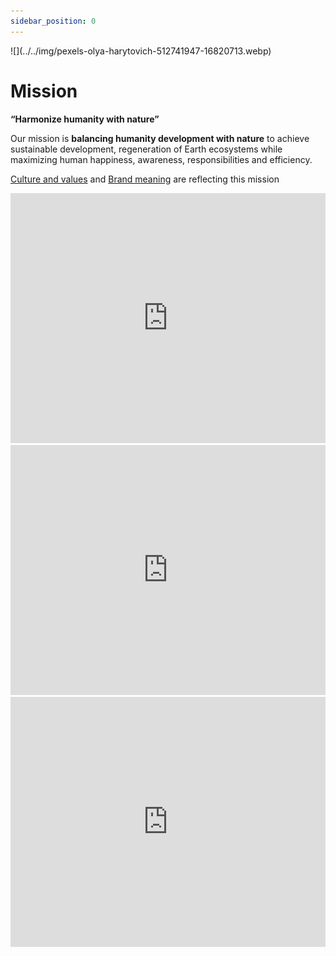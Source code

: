 ```yaml
---
sidebar_position: 0
---
```


<div style={{ height:150, overflow:"hidden", verticalAlign:"middle", marginBottom:10, borderRadius:5 }}><div style={{ marginTop: "-40%" }}>
![](../../img/pexels-olya-harytovich-512741947-16820713.webp)
</div></div>

# Mission

**“Harmonize humanity with nature”**

Our mission is **balancing humanity development with nature** to achieve sustainable development, regeneration of Earth ecosystems while maximizing human happiness, awareness, responsibilities and efficiency.

[Culture and values](../company/Culture%20and%20values.md) and [Brand meaning](Brand%20meaning.md) are reflecting this mission


<iframe width="100%" height="400" src="https://www.youtube.com/embed/GibiNy4d4gc" title="Carmen Twillie, Lebo M. - The Lion King - Circle Of Life" frameborder="0" allow="accelerometer; autoplay; clipboard-write; encrypted-media; gyroscope; picture-in-picture; web-share" referrerpolicy="strict-origin-when-cross-origin" allowfullscreen></iframe>

<iframe width="100%" height="400" src="https://www.youtube.com/embed/XAi3VTSdTxU" title="Michael Jackson - Earth Song (Official Video)" frameborder="0" allow="accelerometer; autoplay; clipboard-write; encrypted-media; gyroscope; picture-in-picture; web-share" referrerpolicy="strict-origin-when-cross-origin" allowfullscreen></iframe>

<iframe width="100%" height="400" src="https://www.youtube.com/embed/ejorQVy3m8E" title="Midnight Oil - Beds Are Burning" frameborder="0" allow="accelerometer; autoplay; clipboard-write; encrypted-media; gyroscope; picture-in-picture; web-share" referrerpolicy="strict-origin-when-cross-origin" allowfullscreen></iframe>
